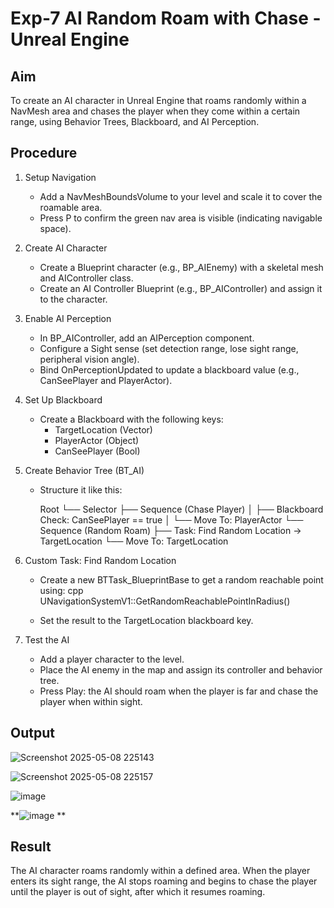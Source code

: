# Exp-7 AI Random Roam with Chase - Unreal Engine

##  Aim
To create an AI character in Unreal Engine that roams randomly within a NavMesh area and chases the player when they come within a certain range, using Behavior Trees, Blackboard, and AI Perception.

##  Procedure

1. Setup Navigation
   - Add a NavMeshBoundsVolume to your level and scale it to cover the roamable area.
   - Press P to confirm the green nav area is visible (indicating navigable space).

2. Create AI Character
   - Create a Blueprint character (e.g., BP_AIEnemy) with a skeletal mesh and AIController class.
   - Create an AI Controller Blueprint (e.g., BP_AIController) and assign it to the character.

3. Enable AI Perception
   - In BP_AIController, add an AIPerception component.
   - Configure a Sight sense (set detection range, lose sight range, peripheral vision angle).
   - Bind OnPerceptionUpdated to update a blackboard value (e.g., CanSeePlayer and PlayerActor).

4. Set Up Blackboard
   - Create a Blackboard with the following keys:
     - TargetLocation (Vector)
     - PlayerActor (Object)
     - CanSeePlayer (Bool)

5. Create Behavior Tree (BT_AI)
   - Structure it like this:

     
     Root
     └── Selector
         ├── Sequence (Chase Player)
         │   ├── Blackboard Check: CanSeePlayer == true
         │   └── Move To: PlayerActor
         └── Sequence (Random Roam)
             ├── Task: Find Random Location → TargetLocation
             └── Move To: TargetLocation
     

6. Custom Task: Find Random Location
   - Create a new BTTask_BlueprintBase to get a random reachable point using:
     cpp
     UNavigationSystemV1::GetRandomReachablePointInRadius()
     
   - Set the result to the TargetLocation blackboard key.

7. Test the AI
   - Add a player character to the level.
   - Place the AI enemy in the map and assign its controller and behavior tree.
   - Press Play: the AI should roam when the player is far and chase the player when within sight.
  

## Output

![Screenshot 2025-05-08 225143](https://github.com/user-attachments/assets/0e1a725f-76a6-4fa7-a101-889c871545d2)



![Screenshot 2025-05-08 225157](https://github.com/user-attachments/assets/76b12d07-5150-4cf5-8ab8-e5118c3536f1)


![image](https://github.com/user-attachments/assets/aac9fada-353e-4369-a7a1-8037059117b9)



**![image](https://github.com/user-attachments/assets/0017652a-93f4-4168-b375-6389bb48b189)
**

##  Result
The AI character roams randomly within a defined area. When the player enters its sight range, the AI stops roaming and begins to chase the player until the player is out of sight, after which it resumes roaming.
